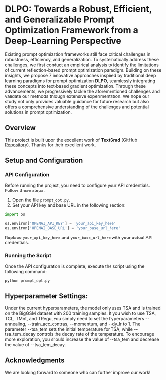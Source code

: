# DLPO: Towards a Robust, Efficient, and Generalizable Prompt Optimization Framework from a Deep-Learning Perspective

Existing prompt optimization frameworks still face critical challenges in robustness, efficiency, and generalization.
To systematically address these challenges, we first conduct an empirical analysis to identify the limitations of current reflection-based prompt optimization paradigm.
Building on these insights, we propose 7 innovative approaches inspired by traditional deep learning paradigms for prompt optimization **DLPO**, seamlessly integrating these concepts into text-based gradient optimization. 
Through these advancements, we progressively tackle the aforementioned challenges and validate our methods through extensive experimentation.
We hope our study not only provides valuable guidance for future research but also offers a comprehensive understanding of the challenges and potential solutions in prompt optimization.

## Overview

This project is built upon the excellent work of **TextGrad** ([GitHub Repository](https://github.com/zou-group/textgrad)). Thanks for their excellent work.
## Setup and Configuration

### API Configuration

Before running the project, you need to configure your API credentials. Follow these steps:

1. Open the file `prompt_opt.py`.
2. Set your API key and base URL in the following section:

```python
import os

os.environ['OPENAI_API_KEY'] = 'your_api_key_here'
os.environ['OPENAI_BASE_URL'] = 'your_base_url_here'
```

Replace `your_api_key_here` and `your_base_url_here` with your actual API credentials.

### Running the Script

Once the API configuration is complete, execute the script using the following command:

```bash
python prompt_opt.py
```

## Hyperparameter Settings: 

Under the current hyperparameters, the model only uses TSA and is trained on the BigGSM dataset with 200 training samples. If you wish to use TSA, TCL, TMnt, and TRegu, you simply need to set the hyperparameters --annealing, --train_acc_contras, --momentum, and --dy_lr to 1. The parameter --tsa_tem sets the initial temperature for TSA, while --tsa_tem_decay controls the decay rate of the temperature. To encourage more exploration, you should increase the value of --tsa_tem and decrease the value of --tsa_tem_decay.

## Acknowledgments

We are looking forward to someone who can further improve our work!